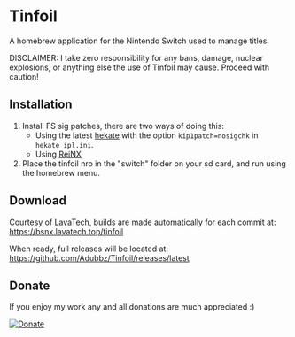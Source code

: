 # Tinfoil
A homebrew application for the Nintendo Switch used to manage titles.

DISCLAIMER: I take zero responsibility for any bans, damage, nuclear explosions, or anything else the use of Tinfoil may cause. Proceed with caution!

## Installation
1. Install FS sig patches, there are two ways of doing this:
    - Using the latest [hekate](https://github.com/CTCaer/hekate) with the option ``kip1patch=nosigchk`` in ``hekate_ipl.ini``.
    - Using [ReiNX](https://github.com/Reisyukaku/ReiNX)
2. Place the tinfoil nro in the "switch" folder on your sd card, and run using the homebrew menu.

## Download
Courtesy of [LavaTech](https://discord.gg/VjyDSuu), builds are made automatically for each commit at:      
https://bsnx.lavatech.top/tinfoil

When ready, full releases will be located at:      
https://github.com/Adubbz/Tinfoil/releases/latest

## Donate
If you enjoy my work any and all donations are much appreciated :)

[![Donate](https://www.paypalobjects.com/en_US/i/btn/btn_donateCC_LG.gif)](https://www.paypal.com/cgi-bin/webscr?cmd=_donations&business=TBB9Q9YL9AB74&lc=AU&item_name=Adubbz%27s%20Tools%20%26%20Game%20Mods&currency_code=USD&bn=PP%2dDonationsBF%3abtn_donateCC_LG%2egif%3aNonHosted)
